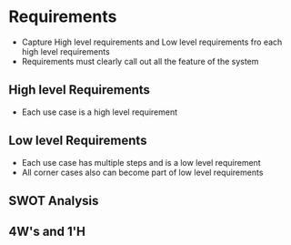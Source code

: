 # Requirements
* Capture High level requirements and Low level requirements fro each high level requirements
* Requirements must clearly call out all the feature of the system

## High level Requirements 
* Each use case is a high level requirement

## Low level Requirements
* Each use case has multiple steps and is a low level requirement
* All corner cases also can become part of low level requirements

## SWOT Analysis

## 4W's and 1'H